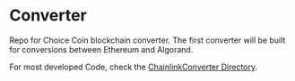 # Converter
Repo for Choice Coin blockchain converter. The first converter will be built for conversions between Ethereum and Algorand.

For most developed Code, check the [ChainlinkConverter Directory](https://github.com/ChoiceCoin/converter/tree/main/ChainlinkConverter).
